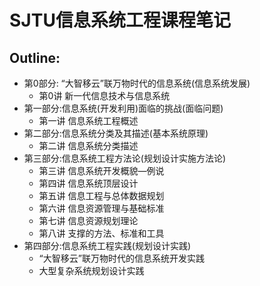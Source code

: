 # SJTU信息系统工程课程笔记

## Outline:

* 第0部分: “大智移云”联万物时代的信息系统(信息系统发展) 
  * 第0讲 新一代信息技术与信息系统
* 第一部分:信息系统(开发利用)面临的挑战(面临问题)  
  * 第一讲 信息系统工程概述
* 第二部分:信息系统分类及其描述(基本系统原理)  
  * 第二讲 信息系统分类描述
* 第三部分:信息系统工程方法论(规划设计实施方法论) 
  * 第三讲 信息系统开发概貌—例说
  * 第四讲 信息系统顶层设计
  * 第五讲 信息工程与总体数据规划
  * 第六讲 信息资源管理与基础标准 
  * 第七讲 信息资源规划理论
  * 第八讲 支撑的方法、标准和工具
* 第四部分:信息系统工程实践(规划设计实践) 
  * “大智移云”联万物时代的信息系统开发实践 
  * 大型复杂系统规划设计实践
